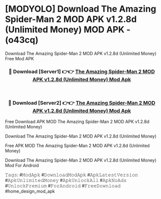 # [MODYOLO] Download The Amazing Spider-Man 2 MOD APK v1.2.8d (Unlimited Money) MOD APK - (o43cq)
Download The Amazing Spider-Man 2 MOD APK v1.2.8d (Unlimited Money) Free Mod APK

<div align="center">
<h3>🔴 Download [Server1] 👉👉 <a href="https://apk-comot.site?title=The_Amazing_Spider-Man_2_MOD_APK_v1.2.8d_(Unlimited_Money)">The Amazing Spider-Man 2 MOD APK v1.2.8d (Unlimited Money) Mod Apk</a></h3><br>

<h3>🔴 Download [Server2] 👉👉 <a href="https://apk-comot.site?title=The_Amazing_Spider-Man_2_MOD_APK_v1.2.8d_(Unlimited_Money)">The Amazing Spider-Man 2 MOD APK v1.2.8d (Unlimited Money) Mod Apk</a></h3>
</div>


Free Download APK MOD The Amazing Spider-Man 2 MOD APK v1.2.8d (Unlimited Money)

Download The Amazing Spider-Man 2 MOD APK v1.2.8d (Unlimited Money) 

Free APK MOD The Amazing Spider-Man 2 MOD APK v1.2.8d (Unlimited Money) 

Download The Amazing Spider-Man 2 MOD APK v1.2.8d (Unlimited Money) Mod For Android

𝚃𝚊𝚐𝚜: #𝙼𝚘𝚍𝙰𝚙𝚔 #𝙳𝚘𝚠𝚗𝚕𝚘𝚊𝚍𝙼𝚘𝚍𝙰𝚙𝚔 #𝙰𝚙𝚔𝙻𝚊𝚝𝚎𝚜𝚝𝚅𝚎𝚛𝚜𝚒𝚘𝚗 #𝙰𝚙𝚔𝚄𝚗𝚕𝚒𝚖𝚒𝚝𝚎𝚍𝙼𝚘𝚗𝚎𝚢 #𝙰𝚙𝚔𝚄𝚗𝚕𝚘𝚌𝚔𝙰𝚕𝚕 #𝙰𝚙𝚔𝙽𝚘𝙰𝚍𝚜 #𝚄𝚗𝚕𝚘𝚌𝚔𝙿𝚛𝚎𝚖𝚒𝚞𝚖 #𝙵𝚘𝚛𝙰𝚗𝚍𝚛𝚘𝚒𝚍 #𝙵𝚛𝚎𝚎𝙳𝚘𝚠𝚗𝚕𝚘𝚊𝚍 #home_design_mod_apk